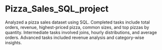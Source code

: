 # Pizza_Sales_SQL_project
Analyzed a pizza sales dataset using SQL. Completed tasks include total orders, revenue, highest-priced pizza, common sizes, and top pizzas by quantity. Intermediate tasks involved joins, hourly distributions, and average orders. Advanced tasks included revenue analysis and category-wise insights.

